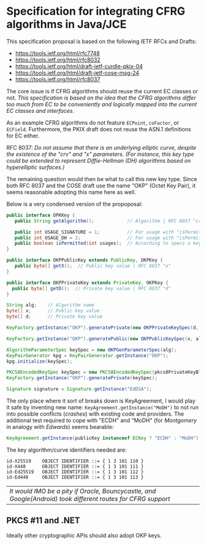 # Specification for integrating CFRG algorithms in Java/JCE
This specification proposal is based on the following IETF RFCs and Drafts:
- https://tools.ietf.org/html/rfc7748
- https://tools.ietf.org/html/rfc8032
- https://tools.ietf.org/html/draft-ietf-curdle-pkix-04
- https://tools.ietf.org/html/draft-ietf-cose-msg-24
- https://tools.ietf.org/html/rfc8037

The core issue is if CFRG algorithms should reuse the current EC classes or not.  *This specification is based
on the idea that the CFRG algorithms differ too much from EC to be conveniently
and logically mapped into the current EC classes and interfaces.*

As an example CFRG algorithms do not feature `ECPoint`, `coFactor`, or `ECField`.  Furthermore, the PKIX draft does not reuse the
ASN.1 definitions for EC either.

RFC 8037: *Do not assume that there is an underlying elliptic curve,
   despite the existence of the "crv" and "x" parameters.  (For
   instance, this key type could be extended to represent Diffie-Hellman
   (DH) algorithms based on hyperelliptic surfaces.)*

The remaining question would then be what to call this new key type.
Since both RFC 8037 and the COSE draft use the name "OKP" (Octet Key Pair), it seems reasonable adopting this name here as well.

Below is a very condensed version of the propoposal:

```java
public interface OPKKey {
   public String getAlgorithm();            // Algorithm | RFC 8037 "crv"

   public int USAGE_SIGNATURE = 1;          // For usage with "isPermitted()"
   public int USAGE_DH = 2;                 // For usage with "isPermitted()"
   public boolean isPermitted(int usages);  // According to specs a key is either Signature or DH
}
```

```java
public interface OKPPublicKey extends PublicKey, OKPKey {
   public byte[] getX();  // Public key value | RFC 8037 "x"
}
```

```java
public interface OKPPrivateKey extends PrivateKey, OKPKey {
  public byte[] getD();  // Private key value | RFC 8037 "d"
}
```

```java
String alg;    // Algorithm name
byte[] x;      // Public key value
byte[] d;      // Private key value
```

```java
KeyFactory.getInstance("OKP").generatePrivate(new OKPPrivateKeySpec(d, alg));
```

```java
KeyFactory.getInstance("OKP").generatePublic(new OKPPublicKeySpec(x, alg));
```

```java
AlgorithmParameterSpec keySpec = new OKPGenParameterSpec(alg);
KeyPairGenerator kpg = KeyPairGenerator.getInstance("OKP");
kpg.initialize(keySpec);
```

```java
PKCS8EncodedKeySpec keySpec = new PKCS8EncodedKeySpec(pkcs8PrivateKeyBlob);
KeyFactory.getInstance("OKP").generatePrivate(keySpec);
```

```java
Signature signature = Signature.getInstance("EdDSA");
```

The only place where it sort of breaks down is KeyAgreement, I would play it safe by inventing new name:
`KeyAgreement.getInstance("MoDH")` 
to not run into possible conflicts (_crashes_) with existing code and providers.  The additional test required to cope with "ECDH" and "MoDH" (for _Montgomery_ in analogy with _Edwards_) seems bearable:
```java
KeyAgreement.getInstance(publicKey instanceof ECKey ? "ECDH" : "MoDH");
```

 The key algorithm/curve identifiers needed are:
  ```
 id-X25519    OBJECT IDENTIFIER ::= { 1 3 101 110 }
 id-X448      OBJECT IDENTIFIER ::= { 1 3 101 111 }
 id-Ed25519   OBJECT IDENTIFIER ::= { 1 3 101 112 }
 id-Ed448     OBJECT IDENTIFIER ::= { 1 3 101 113 }
```
<table>
<tr><td><i>It would IMO be a pity if Oracle, Bouncycastle, and Google(Android) took different routes for CFRG support</i></td></tr>
</table>

## PKCS \#11 and .NET
Ideally other cryptographic APIs should also adopt OKP keys.
